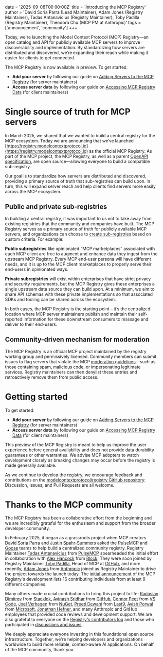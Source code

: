 date = '2025-09-08T00:00:00Z'
title = 'Introducing the MCP Registry'
author = 'David Soria Parra (Lead Maintainer), Adam Jones (Registry Maintainer), Tadas Antanavicius (Registry Maintainer), Toby Padilla (Registry Maintainer), Theodora Chu (MCP PM at Anthropic)'
tags = ['announcement', 'community']
+++

Today, we're launching the Model Context Protocol (MCP) Registry—an open catalog and API for publicly available MCP servers to improve discoverability and implementation. By standardizing how servers are distributed and discovered, we’re expanding their reach while making it easier for clients to get connected.

The MCP Registry is now available in preview. To get started:

- **Add your server** by following our guide on [Adding Servers to the MCP Registry](https://github.com/modelcontextprotocol/registry/blob/main/docs/guides/publishing/publish-server.md) (for server maintainers)
- **Access server data** by following our guide on [Accessing MCP Registry Data](https://github.com/modelcontextprotocol/registry/blob/main/docs/guides/consuming/use-rest-api.md) (for client maintainers)

# Single source of truth for MCP servers

In March 2025, we shared that we wanted to build a central registry for the MCP ecosystem. Today we are announcing that we’ve launched [https://registry.modelcontextprotocol.io](https://registry.modelcontextprotocol.io) as the official MCP Registry. As part of the MCP project, the MCP Registry, as well as a parent [OpenAPI specification](https://github.com/modelcontextprotocol/registry/blob/main/docs/reference/api/official-registry-api.md), are open source—allowing everyone to build a compatible sub-registry.

Our goal is to standardize how servers are distributed and discovered, providing a primary source of truth that sub-registries can build upon. In turn, this will expand server reach and help clients find servers more easily across the MCP ecosystem.

## Public and private sub-registries

In building a central registry, it was important to us not to take away from existing registries that the community and companies have built. The MCP Registry serves as a primary source of truth for publicly available MCP servers, and organizations can choose to [create sub-registries](https://github.com/modelcontextprotocol/registry/blob/main/docs/guides/consuming/use-rest-api.md#building-a-subregistry) based on custom criteria. For example:

**Public subregistries** like opinionated “MCP marketplaces” associated with each MCP client are free to augment and enhance data they ingest from the upstream MCP Registry. Every MCP end-user persona will have different needs, and it is up to the MCP client marketplaces to properly serve their end-users in opinionated ways.

**Private subregistries** will exist within enterprises that have strict privacy and security requirements, but the MCP Registry gives these enterprises a single upstream data source they can build upon. At a minimum, we aim to share API schemas with these private implementations so that associated SDKs and tooling can be shared across the ecosystem.

In both cases, the MCP Registry is the starting point – it’s the centralized location where MCP server maintainers publish and maintain their self-reported information for these downstream consumers to massage and deliver to their end-users.

## Community-driven mechanism for moderation

The MCP Registry is an official MCP project maintained by the registry working group and permissively licensed. Community members can submit issues to flag servers that violate the MCP [moderation guidelines](https://github.com/modelcontextprotocol/registry/blob/main/docs/guides/administration/moderation-guidelines.md)—such as those containing spam, malicious code, or impersonating legitimate services. Registry maintainers can then denylist these entries and retroactively remove them from public access.

# Getting started

To get started:

- **Add your server** by following our guide on [Adding Servers to the MCP Registry](https://github.com/modelcontextprotocol/registry/blob/main/docs/guides/publishing/publish-server.md) (for server maintainers)
- **Access server data** by following our guide on [Accessing MCP Registry Data](https://github.com/modelcontextprotocol/registry/blob/main/docs/guides/consuming/use-rest-api.md) (for client maintainers)

This preview of the MCP Registry is meant to help us improve the user experience before general availability and does not provide data durability guarantees or other warranties. We advise MCP adopters to watch development closely as breaking changes may occur before the registry is made generally available.

As we continue to develop the registry, we encourage feedback and contributions on the [modelcontextprotocol/registry GitHub repository](https://github.com/modelcontextprotocol/registry): Discussion, Issues, and Pull Requests are all welcome.

# Thanks to the MCP community

The MCP Registry has been a collaborative effort from the beginning and we are incredibly grateful for the enthusiasm and support from the broader developer community.

In February 2025, it began as a grassroots project when MCP creators [David Soria Parra](https://github.com/dsp-ant) and [Justin Spahr-Summers](https://github.com/jspahrsummers) asked the [PulseMCP](https://www.pulsemcp.com/) and [Goose](https://block.github.io/goose/) teams to help build a centralized community registry. Registry Maintainer [Tadas Antanavicius](https://github.com/tadasant) from [PulseMCP](https://www.pulsemcp.com/) spearheaded the initial effort in collaboration with [Alex Hancock](https://github.com/alexhancock) from [Block](https://block.xyz/). They were soon joined by Registry Maintainer [Toby Padilla](https://github.com/toby), Head of MCP at [GitHub](https://github.com/), and more recently, [Adam Jones](https://github.com/domdomegg) from [Anthropic](https://www.anthropic.com/) joined as Registry Maintainer to drive the project towards the launch today. The [initial announcement](https://github.com/modelcontextprotocol/registry/discussions/11) of the MCP Registry's development lists 16 contributing individuals from at least 9 different companies.

Many others made crucial contributions to bring this project to life: [Radoslav Dimitrov](https://github.com/rdimitrov) from [Stacklok](https://stacklok.com/), [Avinash Sridhar](https://github.com/sridharavinash) from [GitHub](https://github.com/), [Connor Peet](https://github.com/connor4312) from [VS Code](https://code.visualstudio.com/), [Joel Verhagen](https://github.com/joelverhagen) from [NuGet](https://www.nuget.org/), [Preeti Dewani](https://github.com/pree-dew) from [Last9](https://last9.io/), [Avish Porwal](https://github.com/Avish34) from [Microsoft](https://www.microsoft.com/), [Jonathan Hefner](https://github.com/jonathanhefner), and many Anthropic and GitHub employees that provided code reviews and development support. We are also grateful to everyone on the [Registry's contributors log](https://github.com/modelcontextprotocol/registry/graphs/contributors) and those who participated in [discussions and issues](https://github.com/modelcontextprotocol/registry).

We deeply appreciate everyone investing in this foundational open source infrastructure. Together, we're helping developers and organizations worldwide to build more reliable, context-aware AI applications. On behalf of the MCP community, thank you.